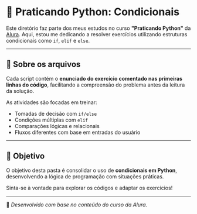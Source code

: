 # 🐍 Praticando Python: Condicionais

Este diretório faz parte dos meus estudos no curso **"Praticando Python"** da [Alura](https://www.alura.com.br/). Aqui, estou me dedicando a resolver exercícios utilizando estruturas condicionais como `if`, `elif` e `else`.

---

## 📌 Sobre os arquivos

Cada script contém o **enunciado do exercício comentado nas primeiras linhas do código**, facilitando a compreensão do problema antes da leitura da solução.

As atividades são focadas em treinar:

- Tomadas de decisão com `if/else`
- Condições múltiplas com `elif`
- Comparações lógicas e relacionais
- Fluxos diferentes com base em entradas do usuário

---

## 🧠 Objetivo

O objetivo desta pasta é consolidar o uso de **condicionais em Python**, desenvolvendo a lógica de programação com situações práticas.

Sinta-se à vontade para explorar os códigos e adaptar os exercícios!

---

📂 *Desenvolvido com base no conteúdo do curso da Alura*.
